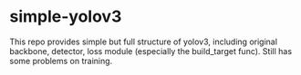 # simple-yolov3
This repo provides simple but full structure of yolov3, including original backbone, detector, loss module (especially the build_target func).
Still has some problems on training. 
